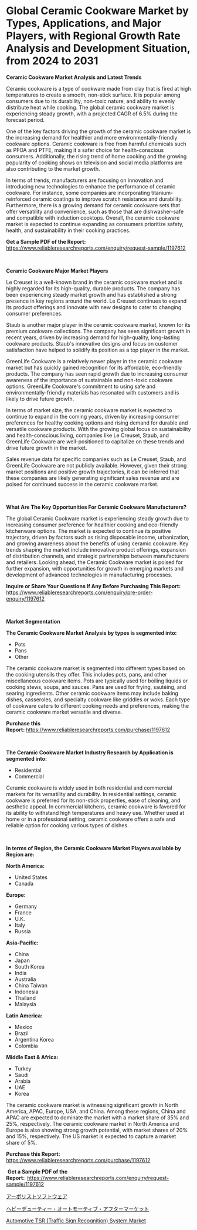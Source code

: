 <p><h1>Global Ceramic Cookware Market by Types, Applications, and Major Players, with Regional Growth Rate Analysis and Development Situation, from 2024 to 2031</h1></p><p><strong>Ceramic Cookware Market Analysis and Latest Trends</strong></p>
<p><p>Ceramic cookware is a type of cookware made from clay that is fired at high temperatures to create a smooth, non-stick surface. It is popular among consumers due to its durability, non-toxic nature, and ability to evenly distribute heat while cooking. The global ceramic cookware market is experiencing steady growth, with a projected CAGR of 6.5% during the forecast period.</p><p>One of the key factors driving the growth of the ceramic cookware market is the increasing demand for healthier and more environmentally-friendly cookware options. Ceramic cookware is free from harmful chemicals such as PFOA and PTFE, making it a safer choice for health-conscious consumers. Additionally, the rising trend of home cooking and the growing popularity of cooking shows on television and social media platforms are also contributing to the market growth.</p><p>In terms of trends, manufacturers are focusing on innovation and introducing new technologies to enhance the performance of ceramic cookware. For instance, some companies are incorporating titanium-reinforced ceramic coatings to improve scratch resistance and durability. Furthermore, there is a growing demand for ceramic cookware sets that offer versatility and convenience, such as those that are dishwasher-safe and compatible with induction cooktops. Overall, the ceramic cookware market is expected to continue expanding as consumers prioritize safety, health, and sustainability in their cooking practices.</p></p>
<p><strong>Get a Sample PDF of the Report:&nbsp;</strong> <a href="https://www.reliableresearchreports.com/enquiry/request-sample/1197612">https://www.reliableresearchreports.com/enquiry/request-sample/1197612</a></p>
<p>&nbsp;</p>
<p><strong>Ceramic Cookware Major Market Players</strong></p>
<p><p>Le Creuset is a well-known brand in the ceramic cookware market and is highly regarded for its high-quality, durable products. The company has been experiencing steady market growth and has established a strong presence in key regions around the world. Le Creuset continues to expand its product offerings and innovate with new designs to cater to changing consumer preferences.</p><p>Staub is another major player in the ceramic cookware market, known for its premium cookware collections. The company has seen significant growth in recent years, driven by increasing demand for high-quality, long-lasting cookware products. Staub's innovative designs and focus on customer satisfaction have helped to solidify its position as a top player in the market.</p><p>GreenLife Cookware is a relatively newer player in the ceramic cookware market but has quickly gained recognition for its affordable, eco-friendly products. The company has seen rapid growth due to increasing consumer awareness of the importance of sustainable and non-toxic cookware options. GreenLife Cookware's commitment to using safe and environmentally-friendly materials has resonated with customers and is likely to drive future growth.</p><p>In terms of market size, the ceramic cookware market is expected to continue to expand in the coming years, driven by increasing consumer preferences for healthy cooking options and rising demand for durable and versatile cookware products. With the growing global focus on sustainability and health-conscious living, companies like Le Creuset, Staub, and GreenLife Cookware are well-positioned to capitalize on these trends and drive future growth in the market.</p><p>Sales revenue data for specific companies such as Le Creuset, Staub, and GreenLife Cookware are not publicly available. However, given their strong market positions and positive growth trajectories, it can be inferred that these companies are likely generating significant sales revenue and are poised for continued success in the ceramic cookware market.</p></p>
<p>&nbsp;</p>
<p><strong>What Are The Key Opportunities For Ceramic Cookware Manufacturers?</strong></p>
<p><p>The global Ceramic Cookware market is experiencing steady growth due to increasing consumer preference for healthier cooking and eco-friendly kitchenware options. The market is expected to continue its positive trajectory, driven by factors such as rising disposable income, urbanization, and growing awareness about the benefits of using ceramic cookware. Key trends shaping the market include innovative product offerings, expansion of distribution channels, and strategic partnerships between manufacturers and retailers. Looking ahead, the Ceramic Cookware market is poised for further expansion, with opportunities for growth in emerging markets and development of advanced technologies in manufacturing processes.</p></p>
<p><strong>Inquire or Share Your Questions If Any Before Purchasing This Report:</strong> <a href="https://www.reliableresearchreports.com/enquiry/pre-order-enquiry/1197612">https://www.reliableresearchreports.com/enquiry/pre-order-enquiry/1197612</a></p>
<p>&nbsp;</p>
<p><strong>Market Segmentation</strong></p>
<p><strong>The Ceramic Cookware Market Analysis by types is segmented into:</strong></p>
<p><ul><li>Pots</li><li>Pans</li><li>Other</li></ul></p>
<p><p>The ceramic cookware market is segmented into different types based on the cooking utensils they offer. This includes pots, pans, and other miscellaneous cookware items. Pots are typically used for boiling liquids or cooking stews, soups, and sauces. Pans are used for frying, sautéing, and searing ingredients. Other ceramic cookware items may include baking dishes, casseroles, and specialty cookware like griddles or woks. Each type of cookware caters to different cooking needs and preferences, making the ceramic cookware market versatile and diverse.</p></p>
<p><strong>Purchase this Report:&nbsp;</strong><a href="https://www.reliableresearchreports.com/purchase/1197612">https://www.reliableresearchreports.com/purchase/1197612</a></p>
<p>&nbsp;</p>
<p><strong>The Ceramic Cookware Market Industry Research by Application is segmented into:</strong></p>
<p><ul><li>Residential</li><li>Commercial</li></ul></p>
<p><p>Ceramic cookware is widely used in both residential and commercial markets for its versatility and durability. In residential settings, ceramic cookware is preferred for its non-stick properties, ease of cleaning, and aesthetic appeal. In commercial kitchens, ceramic cookware is favored for its ability to withstand high temperatures and heavy use. Whether used at home or in a professional setting, ceramic cookware offers a safe and reliable option for cooking various types of dishes.</p></p>
<p>&nbsp;</p>
<p><strong>In terms of Region, the Ceramic Cookware Market Players available by Region are:</strong></p>
<p>
    <p> <strong> North America: </strong>
        <ul>
            <li>United States</li>
            <li>Canada</li>
        </ul>
        </p> 
    <p> <strong> Europe: </strong>
        <ul>
            <li>Germany</li>
            <li>France</li>
            <li>U.K.</li>
            <li>Italy</li>
            <li>Russia</li>
        </ul>
        </p> 
    <p> <strong> Asia-Pacific: </strong>
        <ul>
            <li>China</li>
            <li>Japan</li>
            <li>South Korea</li>
            <li>India</li>
            <li>Australia</li>
            <li>China Taiwan</li>
            <li>Indonesia</li>
            <li>Thailand</li>
            <li>Malaysia</li>
        </ul>
        </p> 
    <p> <strong> Latin America: </strong>
        <ul>
            <li>Mexico</li>
            <li>Brazil</li>
            <li>Argentina Korea</li>
            <li>Colombia</li>
        </ul>
        </p> 
    <p> <strong> Middle East & Africa: </strong>
        <ul>
            <li>Turkey</li>
            <li>Saudi</li>
            <li>Arabia</li>
            <li>UAE</li>
            <li>Korea</li>
        </ul>
    </p>
    </p>
<p><p>The ceramic cookware market is witnessing significant growth in North America, APAC, Europe, USA, and China. Among these regions, China and APAC are expected to dominate the market with a market share of 35% and 25%, respectively. The ceramic cookware market in North America and Europe is also showing strong growth potential, with market shares of 20% and 15%, respectively. The US market is expected to capture a market share of 5%.</p></p>
<p><strong>Purchase this Report: </strong><a href="https://www.reliableresearchreports.com/purchase/1197612">https://www.reliableresearchreports.com/purchase/1197612</a></p>
<p>&nbsp;<strong>Get a Sample PDF of the Report:&nbsp;&nbsp;</strong><a href="https://www.reliableresearchreports.com/enquiry/request-sample/1197612">https://www.reliableresearchreports.com/enquiry/request-sample/1197612</a></p>
<p><strong></strong></p>
<p><p><a href="https://github.com/laurenreichert/Market-Research-Report-List-1/blob/main/91245305840.md">アーボリストソフトウェア</a></p><p><a href="https://github.com/RodHoppe07/Market-Research-Report-List-1/blob/main/20080875841.md">ヘビーデューティー・オートモーティブ・アフターマーケット</a></p><p><a href="https://metal-farmhouse-e95.notion.site/Automotive-TSR-Traffic-Sign-Recognition-System-Market-Centers-on-Aspects-such-as-Market-Growth-Ma-e93d31d2fa854b608fbabc74e01051a0">Automotive TSR (Traffic Sign Recognition) System Market</a></p></p>